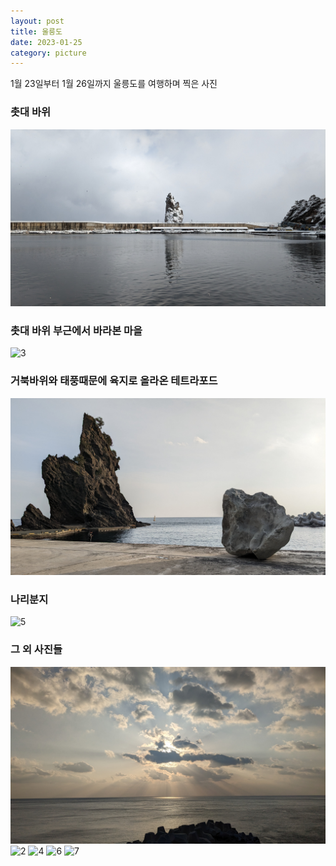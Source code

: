 ```yaml
---
layout: post
title: 울릉도
date: 2023-01-25
category: picture
---
```


1월 23일부터 1월 26일까지 울릉도를 여행하며 찍은 사진

<!--break-->

### 촛대 바위
![9](/media/picture/ulleung/9.jpg)

### 촛대 바위 부근에서 바라본 마을
![3](/media/picture/ulleung/3.jpg)

### 거북바위와 태풍때문에 육지로 올라온 테트라포드
![8](/media/picture/ulleung/8.jpg)

### 나리분지
![5](/media/picture/ulleung/5.jpg)

### 그 외 사진들
![1](/media/picture/ulleung/1.jpg)
![2](/media/picture/ulleung/2.jpg)
![4](/media/picture/ulleung/4.jpg)
![6](/media/picture/ulleung/6.jpg)
![7](/media/picture/ulleung/7.jpg)
